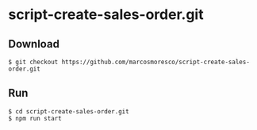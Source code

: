 # script-create-sales-order.git

## Download
    $ git checkout https://github.com/marcosmoresco/script-create-sales-order.git

## Run

    $ cd script-create-sales-order.git 
    $ npm run start		
 		 	 	  	

